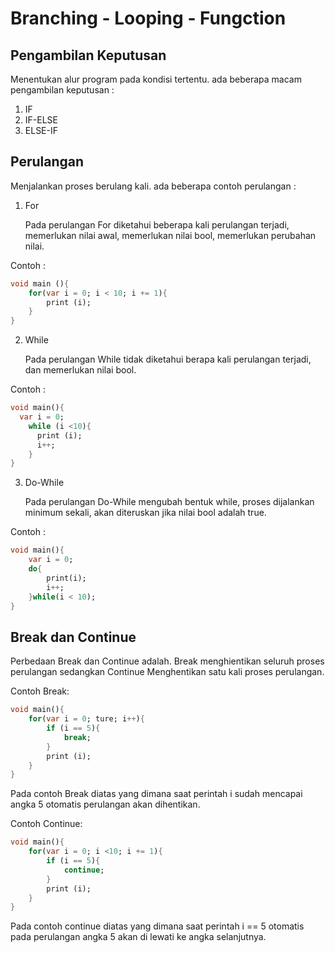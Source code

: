 # Branching - Looping - Fungction

## Pengambilan Keputusan

Menentukan alur program pada kondisi tertentu. ada beberapa macam pengambilan keputusan :

1. IF
2. IF-ELSE
3. ELSE-IF

## Perulangan

Menjalankan proses berulang kali. ada beberapa contoh perulangan :

1. For

   Pada perulangan For diketahui beberapa kali perulangan terjadi, memerlukan nilai awal, memerlukan nilai bool, memerlukan perubahan nilai.

Contoh :

```dart
void main (){
    for(var i = 0; i < 10; i += 1){
        print (i);
    }
}
```

2. While

   Pada perulangan While tidak diketahui berapa kali perulangan terjadi, dan memerlukan nilai bool.

Contoh :

```dart
void main(){
  var i = 0;
    while (i <10){
      print (i);
      i++;
    }
}
```

3. Do-While

   Pada perulangan Do-While mengubah bentuk while, proses dijalankan minimum sekali, akan diteruskan jika nilai bool adalah true.

Contoh :

```dart
void main(){
    var i = 0;
    do{
        print(i);
        i++;
    }while(i < 10);
}
```

## Break dan Continue

Perbedaan Break dan Continue adalah. Break menghientikan seluruh proses perulangan sedangkan Continue Menghentikan satu kali proses perulangan.

Contoh Break:

```dart
void main(){
    for(var i = 0; ture; i++){
        if (i == 5){
            break;
        }
        print (i);
    }
}
```

Pada contoh Break diatas yang dimana saat perintah i sudah mencapai angka 5 otomatis perulangan akan dihentikan.

Contoh Continue:

```dart
void main(){
    for(var i = 0; i <10; i += 1){
        if (i == 5){
            continue;
        }
        print (i);
    }
}
```

Pada contoh continue diatas yang dimana saat perintah i == 5 otomatis pada perulangan angka 5 akan di lewati ke angka selanjutnya.
